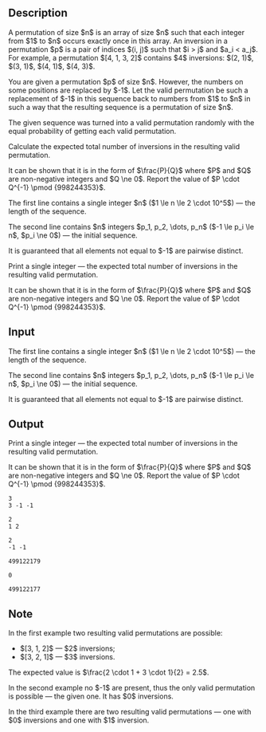 ## Description

<div><p>A permutation of size $n$ is an array of size $n$ such that each integer from $1$ to $n$ occurs exactly once in this array. An inversion in a permutation $p$ is a pair of indices $(i, j)$ such that $i &gt; j$ and $a_i &lt; a_j$. For example, a permutation $[4, 1, 3, 2]$ contains $4$ inversions: $(2, 1)$, $(3, 1)$, $(4, 1)$, $(4, 3)$.</p><p>You are given a permutation $p$ of size $n$. However, the numbers on some positions are replaced by $-1$. Let the valid permutation be such a replacement of $-1$ in this sequence back to numbers from $1$ to $n$ in such a way that the resulting sequence is a permutation of size $n$.</p><p>The given sequence was turned into a valid permutation randomly with the equal probability of getting each valid permutation.</p><p>Calculate the expected total number of inversions in the resulting valid permutation.</p><p>It can be shown that it is in the form of $\frac{P}{Q}$ where $P$ and $Q$ are non-negative integers and $Q \ne 0$. Report the value of $P \cdot Q^{-1} \pmod {998244353}$.</p></div><div class="input-specification"><p>The first line contains a single integer $n$ ($1 \le n \le 2 \cdot 10^5$) — the length of the sequence.</p><p>The second line contains $n$ integers $p_1, p_2, \dots, p_n$ ($-1 \le p_i \le n$, $p_i \ne 0$) — the initial sequence.</p><p>It is guaranteed that all elements not equal to $-1$ are pairwise distinct.</p></div><div class="output-specification"><p>Print a single integer — the expected total number of inversions in the resulting valid permutation.</p><p>It can be shown that it is in the form of $\frac{P}{Q}$ where $P$ and $Q$ are non-negative integers and $Q \ne 0$. Report the value of $P \cdot Q^{-1} \pmod {998244353}$.</p></div>

## Input

<p>The first line contains a single integer $n$ ($1 \le n \le 2 \cdot 10^5$) — the length of the sequence.</p><p>The second line contains $n$ integers $p_1, p_2, \dots, p_n$ ($-1 \le p_i \le n$, $p_i \ne 0$) — the initial sequence.</p><p>It is guaranteed that all elements not equal to $-1$ are pairwise distinct.</p>

## Output

<p>Print a single integer — the expected total number of inversions in the resulting valid permutation.</p><p>It can be shown that it is in the form of $\frac{P}{Q}$ where $P$ and $Q$ are non-negative integers and $Q \ne 0$. Report the value of $P \cdot Q^{-1} \pmod {998244353}$.</p>





```input1
3
3 -1 -1
```




```input2
2
1 2
```




```input3
2
-1 -1
```




```output1
499122179
```




```output2
0
```




```output3
499122177
```



## Note

<p>In the first example two resulting valid permutations are possible:</p><ul> <li> $[3, 1, 2]$ — $2$ inversions; </li><li> $[3, 2, 1]$ — $3$ inversions. </li></ul><p>The expected value is $\frac{2 \cdot 1 + 3 \cdot 1}{2} = 2.5$.</p><p>In the second example no $-1$ are present, thus the only valid permutation is possible — the given one. It has $0$ inversions.</p><p>In the third example there are two resulting valid permutations — one with $0$ inversions and one with $1$ inversion.</p>
